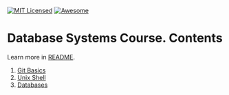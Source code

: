 [![MIT Licensed][icon-mit]][license]
[![Awesome][icon-awesome]][awesome]
&nbsp;&nbsp;&nbsp;&nbsp;&nbsp;&nbsp;

# Database Systems Course. Contents

 Learn more in [README](README.md). 

1.  [Git Basics](tasks/git-intro.md)
1.  [Unix Shell](tasks/unix-shell.md)
1.  [Databases](tasks/databases_basic.md)

[icon-awesome]: https://cdn.rawgit.com/sindresorhus/awesome/d7305f38d29fed78fa85652e3a63e154dd8e8829/media/badge.svg
[awesome]: https://github.com/sindresorhus/awesome
[icon-mit]: https://img.shields.io/badge/license-MIT-blue.svg
[license]: https://github.com/Kottans/web/blob/master/LICENSE.md
